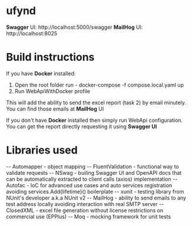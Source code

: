 # ufynd

**Swagger** UI: http://localhost:5000/swagger
**MailHog** UI: http://localhost:8025

# Build instructions

If you have **Docker** installed:
  1. Open the root folder run - docker-compose -f compose.local.yaml up
  2. Run WebApiWithDocker profile

This will add the ability to send the excel report (task 2) by email minutely.
You can find those emails at **MailHog** UI

If you don't have **Docker** installed then simply run WebApi configuration.
You can get the report directly requesting it using **Swagger UI**

# Libraries used

 -- Automapper - object mapping
 -- FluentValidation - functional way to validate requests
 -- NSwag - builing Swagger UI and OpenAPI docs that can be automatically extracted to client calls (axios) implementation
 -- Autofac - IoC for advanced use cases and auto services registration avoiding services.Add{lifetime}() boilerplate
 -- xunit - testing library from NUnit's developer a.k.a NUnit v2
 -- MailHog - ability to send emails to any test address locally avoiding interaction with real SMTP server
 -- ClosedXML - excel file generation without license restrictions on commercial use (EPPlus)
 -- Moq - mocking framework for unit tests
